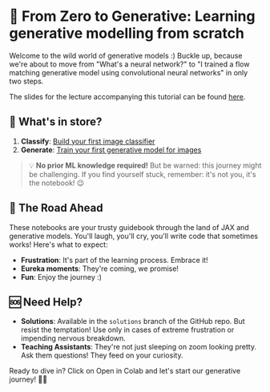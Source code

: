 # 🎨 From Zero to Generative: Learning generative modelling from scratch

Welcome to the wild world of generative models :) Buckle up, because we're about to move from "What's a neural network?" to "I trained a flow matching generative model using convolutional neural networks" in only two steps.

The slides for the lecture accompanying this tutorial can be found [here](https://slides.com/carolcuesta/from-zero-to-generative).


## 🧠 What's in store?

1. **Classify**: [Build your first image classifier](https://github.com/florpi/from-zero-to-generative/blob/main/1-zero-classifier.ipynb)
2. **Generate**: [Train your first generative model for images](https://github.com/florpi/from-zero-to-generative/blob/main/2-generative.ipynb)


> 💡 **No prior ML knowledge required!** But be warned: this journey might be challenging. If you find yourself stuck, remember: it's not you, it's the notebook! 😉


## 🎢 The Road Ahead

These notebooks are your trusty guidebook through the land of JAX and generative models. You'll laugh, you'll cry, you'll write code that sometimes works! Here's what to expect:

- **Frustration**: It's part of the learning process. Embrace it!
- **Eureka moments**: They're coming, we promise!
- **Fun**: Enjoy the journey :) 

## 🆘 Need Help?

- **Solutions**: Available in the `solutions` branch of the GitHub repo. But resist the temptation! Use only in cases of extreme frustration or impending nervous breakdown.
- **Teaching Assistants**: They're not just sleeping on zoom looking pretty. Ask them questions! They feed on your curiosity.

Ready to dive in? Click on Open in Colab and let's start our generative journey! 🏊‍♂️
